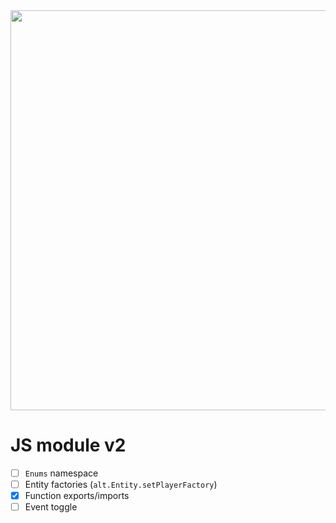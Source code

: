 <img src="https://cdn.discordapp.com/attachments/758680546506178610/1083699499882532965/image.png" height="640" width="1280"/>

# JS module v2

- [ ] `Enums` namespace
- [ ] Entity factories (`alt.Entity.setPlayerFactory`)
- [X] Function exports/imports
- [ ] Event toggle
